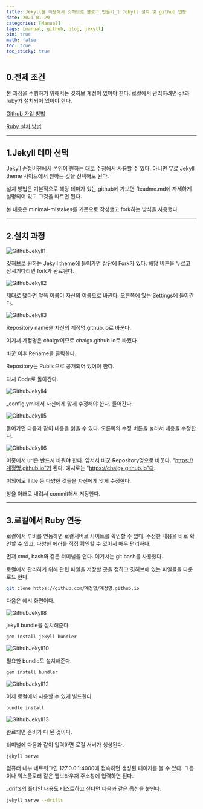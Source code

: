 ```yaml
---
title: Jekyll을 이용해서 깃허브로 블로그 만들기_1.Jekyll 설치 및 github 연동
date: 2021-01-29
categories: [Manual]
tags: [manual, github, blog, jekyll]
pin: true
math: false
toc: true
toc_sticky: true
---
```


## __0.전제 조건__

본 과정을 수행하기 위해서는 깃허브 계정이 있어야 한다. 로컬에서 관리하려면 git과 ruby가 설치되어 있어야 한다.

[Github 가입 방법](https://chalgx.github.io/Manual/GithubManual1/)

[Ruby 설치 방법](https://chalgx.github.io/Manual/RubyInstallManual/)  

***

## __1.Jekyll 테마 선택__

Jekyll 순정버전에서 본인이 원하는 대로 수정해서 사용할 수 있다. 아니면 무료 Jekyll theme 사이트에서 원하는 것을 선택해도 된다.

설치 방법은 기본적으로 해당 테마가 있는 github에 가보면 Readme.md에 자세하게 설명되어 있고 그것을 따르면 된다.

본 내용은 minimal-mistakes를 기준으로 작성했고 fork하는 방식을 사용했다.

***

## __2.설치 과정__

![GithubJekyll1](/images/GithubJekyll1/GithubJekyll1.png)

깃허브로 원하는 Jekyll theme에 들어가면 상단에 Fork가 있다. 해당 버튼을 누르고 잠시기다리면 fork가 완료된다.

![GithubJekyll2](/images/GithubJekyll1/GithubJekyll2.png)

제대로 됐다면 앞쪽 이름이 자신의 이름으로 바뀐다. 오른쪽에 있는 Settings에 들어간다.

![GithubJekyll3](/images/GithubJekyll1/GithubJekyll3.png)

Repository name을 자신의 계정명.github.io로 바꾼다.

여기서 계정명은 chalgx이므로 chalgx.github.io로 바꿨다.

바꾼 이후 Rename을 클릭한다.

Repository는 Public으로 공개되어 있어야 한다.

다시 Code로 돌아간다.

![GithubJekyll4](/images/GithubJekyll1/GithubJekyll4.png)

_config.yml에서 자신에게 맞게 수정해야 한다. 들어간다.

![GithubJekyll5](/images/GithubJekyll1/GithubJekyll5.png)

들어가면 다음과 같이 내용을 읽을 수 있다. 오른쪽의 수정 버튼을 눌러서 내용을 수정한다.

![GithubJekyll6](/images/GithubJekyll1/GithubJekyll6.png)

이중에서 url은 반드시 바꿔야 한다. 앞서서 바꾼 Repository명으로 바꾼다. "https://계정명.github.io"가 된다. 예시로는 "https://chalgx.github.io"다.

이외에도 Title 등 다양한 것들을 자신에게 맞게 수정한다.

창을 아래로 내려서 commit해서 저장한다.

***

## __3.로컬에서 Ruby 연동__

로컬에서 루비를 연동하면 로컬서버로 사이트를 확인할 수 있다. 수정한 내용을 바로 확인할 수 있고, 다양한 에러를 직접 확인할 수 있어서 매우 편리하다.

먼저 cmd, bash와 같은 터미널을 연다. 여기서는 git bash를 사용했다.

로컬에서 관리하기 위해 관련 파일을 저장할 곳을 정하고 깃허브에 있는 파일들을 다운로드 한다.

```bash
git clone https://github.com/계정명/계정명.github.io
```

다음은 예시 화면이다.

![GithubJekyll8](/images/GithubJekyll1/GithubJekyll8.png)  

jekyll bundle을 설치해준다.

```bash
gem install jekyll bundler
```

![GithubJekyll10](/images/GithubJekyll1/GithubJekyll10.png)

필요한 bundle도 설치해준다.

```bash
gem install bundler
```

![GithubJekyll12](/images/GithubJekyll1/GithubJekyll12.png)

이제 로컬에서 사용할 수 있게 빌드한다.

```bash
bundle install
```

![GithubJekyll13](/images/GithubJekyll1/GithubJekyll13.png)

완료되면 준비가 다 된 것이다.

터미널에 다음과 같이 입력하면 로컬 서버가 생성된다.

```bash
jekyll serve
```

컴퓨터 내부 네트워크인 127.0.0.1:4000에 접속하면 생성된 페이지를 볼 수 있다. 크롬이나 익스플로러 같은 웹브라우저 주소창에 입력하면 된다.

_drifts의 폴더안 내용도 테스트하고 싶다면 다음과 같은 옵션을 붙인다.

```bash
jekyll serve --drifts
```